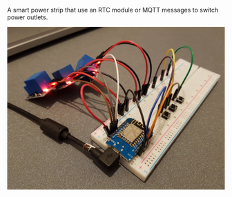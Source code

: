 A smart power strip that use an RTC module or MQTT messages to switch power outlets.

![Image of the first prototype: three relays with three switch on a breadboard.](docs/images/proto1.jpg?raw=true "Prototype")